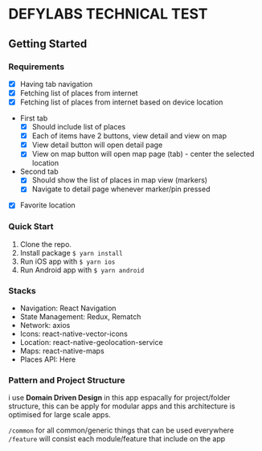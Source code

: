 # DEFYLABS TECHNICAL TEST

## Getting Started

### Requirements
- [x] Having tab navigation
- [x] Fetching list of places from internet
- [x] Fetching list of places from internet based on device location
- First tab 
    - [x] Should include list of places 
    - [x] Each of items have 2 buttons, view detail and view on map
    - [x] View detail button will open detail page
    - [x] View on map button will open map page (tab) - center the selected location
- Second tab
    - [x] Should show the list of places in map view (markers)
    - [x] Navigate to detail page whenever marker/pin pressed
- [x] Favorite location

### Quick Start
1. Clone the repo.
2. Install package ```$ yarn install```
3. Run iOS app with ```$ yarn ios```
4. Run Android app with ```$ yarn android```

### Stacks
- Navigation: React Navigation
- State Management: Redux, Rematch
- Network: axios
- Icons: react-native-vector-icons
- Location: react-native-geolocation-service
- Maps: react-native-maps
- Places API: Here

### Pattern and Project Structure

i use **Domain Driven Design** in this app espacally for project/folder structure, this can be apply for modular apps and this architecture is optimised for large scale apps.

`/common` for all common/generic things that can be used everywhere
`/feature` will consist each module/feature that include on the app

